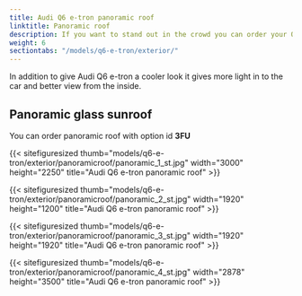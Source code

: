```yaml
---
title: Audi Q6 e-tron panoramic roof
linktitle: Panoramic roof
description: If you want to stand out in the crowd you can order your Q6 e-tron with panoramic roof.
weight: 6
sectiontabs: "/models/q6-e-tron/exterior/"
---
```

<!-- markdownlint-disable MD033 -->

In addition to give Audi Q6 e-tron a cooler look it gives more light in to the car and better view from the inside.

## Panoramic glass sunroof

You can order panoramic roof with option id **3FU**

{{< sitefiguresized thumb="models/q6-e-tron/exterior/panoramicroof/panoramic_1_st.jpg" width="3000" height="2250" title="Audi Q6 e-tron panoramic roof" >}}

{{< sitefiguresized thumb="models/q6-e-tron/exterior/panoramicroof/panoramic_2_st.jpg" width="1920" height="1200" title="Audi Q6 e-tron panoramic roof" >}}

{{< sitefiguresized thumb="models/q6-e-tron/exterior/panoramicroof/panoramic_3_st.jpg" width="1920" height="1920" title="Audi Q6 e-tron panoramic roof" >}}

{{< sitefiguresized thumb="models/q6-e-tron/exterior/panoramicroof/panoramic_4_st.jpg" width="2878" height="3500" title="Audi Q6 e-tron panoramic roof" >}}